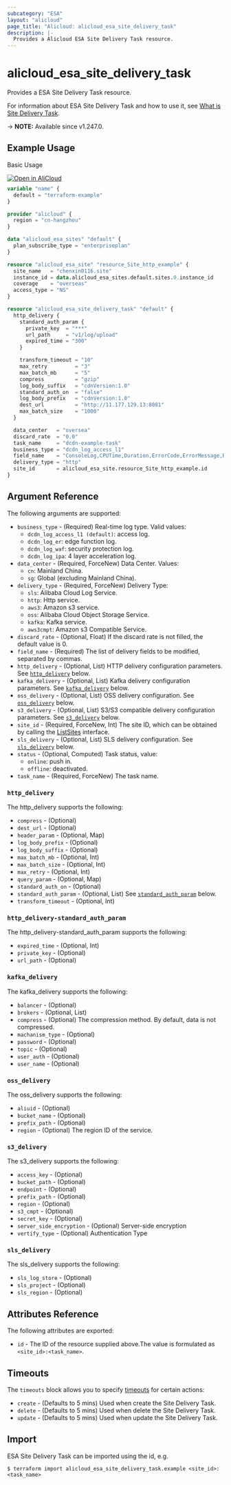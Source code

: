 ```yaml
---
subcategory: "ESA"
layout: "alicloud"
page_title: "Alicloud: alicloud_esa_site_delivery_task"
description: |-
  Provides a Alicloud ESA Site Delivery Task resource.
---
```


# alicloud_esa_site_delivery_task

Provides a ESA Site Delivery Task resource.



For information about ESA Site Delivery Task and how to use it, see [What is Site Delivery Task](https://next.api.alibabacloud.com/document/ESA/2024-09-10/CreateSiteDeliveryTask).

-> **NOTE:** Available since v1.247.0.

## Example Usage

Basic Usage

<div style="display: block;margin-bottom: 40px;"><div class="oics-button" style="float: right;position: absolute;margin-bottom: 10px;">
  <a href="https://api.aliyun.com/terraform?resource=alicloud_esa_site_delivery_task&exampleId=d654b76c-977a-58e8-bb20-94d9f412c6801b475a83&activeTab=example&spm=docs.r.esa_site_delivery_task.0.d654b76c97&intl_lang=EN_US" target="_blank">
    <img alt="Open in AliCloud" src="https://img.alicdn.com/imgextra/i1/O1CN01hjjqXv1uYUlY56FyX_!!6000000006049-55-tps-254-36.svg" style="max-height: 44px; max-width: 100%;">
  </a>
</div></div>

```terraform
variable "name" {
  default = "terraform-example"
}

provider "alicloud" {
  region = "cn-hangzhou"
}

data "alicloud_esa_sites" "default" {
  plan_subscribe_type = "enterpriseplan"
}

resource "alicloud_esa_site" "resource_Site_http_example" {
  site_name   = "chenxin0116.site"
  instance_id = data.alicloud_esa_sites.default.sites.0.instance_id
  coverage    = "overseas"
  access_type = "NS"
}

resource "alicloud_esa_site_delivery_task" "default" {
  http_delivery {
    standard_auth_param {
      private_key  = "***"
      url_path     = "v1/log/upload"
      expired_time = "300"
    }

    transform_timeout = "10"
    max_retry         = "3"
    max_batch_mb      = "5"
    compress          = "gzip"
    log_body_suffix   = "cdnVersion:1.0"
    standard_auth_on  = "false"
    log_body_prefix   = "cdnVersion:1.0"
    dest_url          = "http://11.177.129.13:8081"
    max_batch_size    = "1000"
  }

  data_center   = "oversea"
  discard_rate  = "0.0"
  task_name     = "dcdn-example-task"
  business_type = "dcdn_log_access_l1"
  field_name    = "ConsoleLog,CPUTime,Duration,ErrorCode,ErrorMessage,ResponseSize,ResponseStatus,RoutineName,ClientRequestID,LogTimestamp,FetchStatus,SubRequestID"
  delivery_type = "http"
  site_id       = alicloud_esa_site.resource_Site_http_example.id
}
```

## Argument Reference

The following arguments are supported:
* `business_type` - (Required) Real-time log type. Valid values:
  - `dcdn_log_access_l1 (default)`: access log.
  - `dcdn_log_er`: edge function log.
  - `dcdn_log_waf`: security protection log.
  - `dcdn_log_ipa`: 4 layer acceleration log.
* `data_center` - (Required, ForceNew) Data Center. Values:
  - `cn`: Mainland China.
  - `sg`: Global (excluding Mainland China).
* `delivery_type` - (Required, ForceNew) Delivery Type:
  - `sls`: Alibaba Cloud Log Service.
  - `http`: Http service.
  - `aws3`: Amazon s3 service.
  - `oss`: Alibaba Cloud Object Storage Service.
  - `kafka`: Kafka service.
  - `aws3cmpt`: Amazon s3 Compatible Service.
* `discard_rate` - (Optional, Float) If the discard rate is not filled, the default value is 0.
* `field_name` - (Required) The list of delivery fields to be modified, separated by commas.
* `http_delivery` - (Optional, List) HTTP delivery configuration parameters. See [`http_delivery`](#http_delivery) below.
* `kafka_delivery` - (Optional, List) Kafka delivery configuration parameters. See [`kafka_delivery`](#kafka_delivery) below.
* `oss_delivery` - (Optional, List) OSS delivery configuration. See [`oss_delivery`](#oss_delivery) below.
* `s3_delivery` - (Optional, List) S3/S3 compatible delivery configuration parameters. See [`s3_delivery`](#s3_delivery) below.
* `site_id` - (Required, ForceNew, Int) The site ID, which can be obtained by calling the [ListSites](https://help.aliyun.com/document_detail/2850189.html) interface.
* `sls_delivery` - (Optional, List) SLS delivery configuration. See [`sls_delivery`](#sls_delivery) below.
* `status` - (Optional, Computed) Task status, value:
  - `online`: push in.
  - `offline`: deactivated.
* `task_name` - (Required, ForceNew) The task name.

### `http_delivery`

The http_delivery supports the following:
* `compress` - (Optional) 
* `dest_url` - (Optional) 
* `header_param` - (Optional, Map) 
* `log_body_prefix` - (Optional) 
* `log_body_suffix` - (Optional) 
* `max_batch_mb` - (Optional, Int) 
* `max_batch_size` - (Optional, Int) 
* `max_retry` - (Optional, Int) 
* `query_param` - (Optional, Map) 
* `standard_auth_on` - (Optional) 
* `standard_auth_param` - (Optional, List)  See [`standard_auth_param`](#http_delivery-standard_auth_param) below.
* `transform_timeout` - (Optional, Int) 

### `http_delivery-standard_auth_param`

The http_delivery-standard_auth_param supports the following:
* `expired_time` - (Optional, Int) 
* `private_key` - (Optional) 
* `url_path` - (Optional) 

### `kafka_delivery`

The kafka_delivery supports the following:
* `balancer` - (Optional) 
* `brokers` - (Optional, List) 
* `compress` - (Optional) The compression method. By default, data is not compressed.
* `machanism_type` - (Optional) 
* `password` - (Optional) 
* `topic` - (Optional) 
* `user_auth` - (Optional) 
* `user_name` - (Optional) 

### `oss_delivery`

The oss_delivery supports the following:
* `aliuid` - (Optional) 
* `bucket_name` - (Optional) 
* `prefix_path` - (Optional) 
* `region` - (Optional) The region ID of the service.

### `s3_delivery`

The s3_delivery supports the following:
* `access_key` - (Optional) 
* `bucket_path` - (Optional) 
* `endpoint` - (Optional) 
* `prefix_path` - (Optional) 
* `region` - (Optional) 
* `s3_cmpt` - (Optional) 
* `secret_key` - (Optional) 
* `server_side_encryption` - (Optional) Server-side encryption
* `vertify_type` - (Optional) Authentication Type

### `sls_delivery`

The sls_delivery supports the following:
* `sls_log_store` - (Optional) 
* `sls_project` - (Optional) 
* `sls_region` - (Optional) 

## Attributes Reference

The following attributes are exported:
* `id` - The ID of the resource supplied above.The value is formulated as `<site_id>:<task_name>`.

## Timeouts

The `timeouts` block allows you to specify [timeouts](https://www.terraform.io/docs/configuration-0-11/resources.html#timeouts) for certain actions:
* `create` - (Defaults to 5 mins) Used when create the Site Delivery Task.
* `delete` - (Defaults to 5 mins) Used when delete the Site Delivery Task.
* `update` - (Defaults to 5 mins) Used when update the Site Delivery Task.

## Import

ESA Site Delivery Task can be imported using the id, e.g.

```shell
$ terraform import alicloud_esa_site_delivery_task.example <site_id>:<task_name>
```